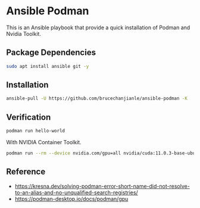 # Ansible Podman

This is an Ansible playbook that provide a quick installation of Podman and Nvidia Toolkit.

## Package Dependencies

```bash
sudo apt install ansible git -y
```
## Installation

```bash
ansible-pull -U https://github.com/brucechanjianle/ansible-podman -K
```

## Verification

```bash
podman run hello-world
```

With NVIDIA Container Toolkit.
```bash
podman run --rm --device nvidia.com/gpu=all nvidia/cuda:11.0.3-base-ubuntu20.04 nvidia-smi
```

## Reference

- https://kresna.dev/solving-podman-error-short-name-did-not-resolve-to-an-alias-and-no-unqualified-search-registries/
- https://podman-desktop.io/docs/podman/gpu
